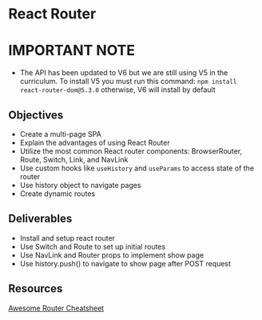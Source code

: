 # React Router

# IMPORTANT NOTE

- The API has been updated to V6 but we are still using V5 in the curriculum. To install V5 you must run this command: `npm install react-router-dom@5.3.0` otherwise, V6 will install by default

## Objectives

- Create a multi-page SPA
- Explain the advantages of using React Router
- Utilize the most common React router components: BrowserRouter, Route, Switch, Link, and NavLink
- Use custom hooks like `useHistory` and `useParams` to access state of the router
- Use history object to navigate pages
- Create dynamic routes 

## Deliverables

- Install and setup react router
- Use Switch and Route to set up initial routes
- Use NavLink and Router props to implement show page
- Use history.push() to navigate to show page after POST request

## Resources
[Awesome Router Cheatsheet](https://www.freecodecamp.org/news/react-router-cheatsheet/)
